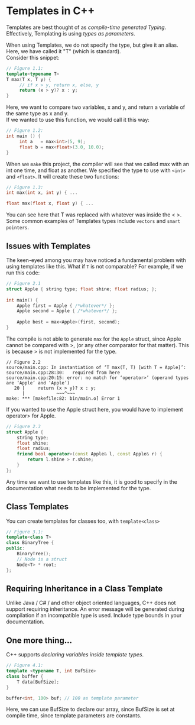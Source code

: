# Templates in C++

Templates are best thought of as _compile-time generated Typing_.
Effectively, Templating is using _types as parameters_. 

When using Templates, we do not specify the type, but give it an alias. Here, we have called it "T" (which is standard).\
Consider this snippet:
```cpp
// Figure 1.1:
template<typename T>
T max(T x, T y) {
     // if x > y, return x, else, y 
     return (x > y)? x : y;
}
```
Here, we want to compare two variables, x and y, and return a variable of the same type as x and y.\
If we wanted to use this function, we would call it this way:
```cpp
// Figure 1.2:
int main () {
     int a   = max<int>(5, 9);
     float b = max<float>(3.0, 10.0);
}
```
When we `make` this project, the compiler will see that we called max with an int one time, and float as another. We specified the type to use with `<int>` and `<float>`. It will create these two functions:
```cpp
// Figure 1.3:
int max(int x, int y) { ...

float max(float x, float y) { ...
```
You can see here that T was replaced with whatever was inside the < >. Some common examples of Templates types include `vectors` and `smart pointers`. 

## Issues with Templates
  
The keen-eyed among you may have noticed a fundamental problem with using templates like this. What if `T` is not comparable? For example, if we run this code:
```cpp
// Figure 2.1
struct Apple { string type; float shine; float radius; }; 
	
int main() {
	Apple first = Apple { /*whatever*/ }; 
	Apple second = Apple { /*whatever*/ };
	
	Apple best = max<Apple>(first, second);
}
```
The compile is not able to generate `max` for the `Apple` struct, since Apple cannot be compared with >, (or any other comparator for that matter). This is because > is not implemented for the type. 
```
// Figure 2.2
source/main.cpp: In instantiation of ‘T max(T, T) [with T = Apple]’:
source/main.cpp:28:30:   required from here
source/main.cpp:20:15: error: no match for ‘operator>’ (operand types are ‘Apple’ and ‘Apple’)
   20 |     return (x > y)? x : y;
      |            ~~~^~~~
make: *** [makefile:82: bin/main.o] Error 1
```
If you wanted to use the Apple struct here, you would have to implement operator> for Apple.
```cpp
// Figure 2.3
struct Apple {
    string type;
    float shine;
    float radius;
    friend bool operator>(const Apple& l, const Apple& r) {
        return l.shine > r.shine;
    }
};
```
Any time we want to use templates like this, it is good to specify in the documentation what needs to be implemented for the type. 

## Class Templates
You can create templates for classes too, with `template<class>`
```cpp
// Figure 3.1:
template<class T>
class BinaryTree {
public:
    BinaryTree();
	// Node is a struct
    Node<T> * root;
};
```

## Requiring Inheritance in a Class Template
	
Unlike Java / C# / and other object oriented languages, C++ does not support requiring inheritance. An error message will be generated during  compilation if an incompatible type is used. Include type bounds in your documentation. 
	
## One more thing...
C++ supports _declaring variables inside template types_.
```cpp
// Figure 4.1:
template <typename T, int BufSize>
class buffer {
    T data[BufSize];
}

buffer<int, 100> buf; // 100 as template parameter
```
Here, we can use BufSize to declare our array, since BufSize is set at compile time, since template parameters are constants. 
